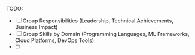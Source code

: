TODO:
- [ ] Group Responsibilities (Leadership, Technical Achievements, Business Impact)
- [ ] Group Skills by Domain (Programming Languages, ML Frameworks, Cloud Platforms, DevOps Tools)
- [ ] 